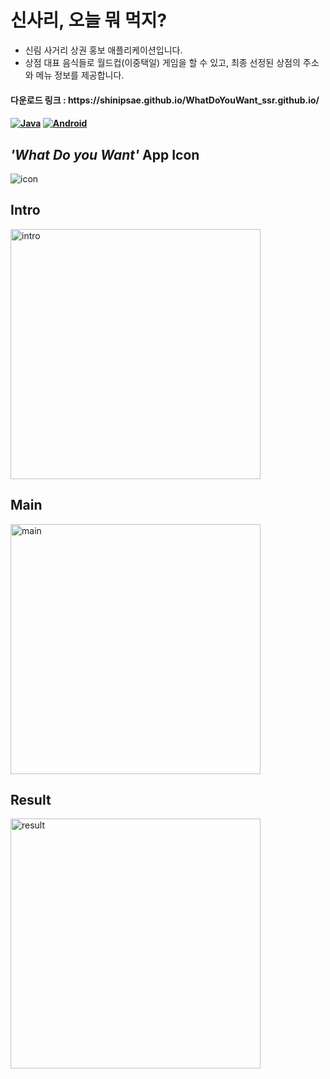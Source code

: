 # 신사리, 오늘 뭐 먹지?
* 신림 사거리 상권 홍보 애플리케이션입니다.
* 상점 대표 음식들로 월드컵(이중택일) 게임을 할 수 있고, 최종 선정된 상점의 주소와 메뉴 정보를 제공합니다.

<h4>다운로드 링크 : https://shinipsae.github.io/WhatDoYouWant_ssr.github.io/<h4>

<a href="" target="_blank"><img alt="Java" src="https://img.shields.io/badge/java-%23ED8B00.svg?&style=for-the-badge&logo=java&logoColor=white"/></a>
<a href="" target="_blank"><img alt="Android" src="https://img.shields.io/badge/Android-3DDC84?style=for-the-badge&logo=android&logoColor=white" /></a>

## _'What Do you Want'_ App Icon
![icon](https://user-images.githubusercontent.com/51290739/115226297-0c3e6680-a14a-11eb-932d-c24af5d761b4.jpg)

## Intro
<img width="400" alt="intro" src="https://user-images.githubusercontent.com/51290739/115227058-f2515380-a14a-11eb-9c11-fe8b299d5f6e.jpg">

## Main
<img width="400" alt="main" src="https://user-images.githubusercontent.com/51290739/115227047-ee253600-a14a-11eb-94ae-5f84e72eda2d.png">

## Result
<img width="400" alt="result" src="https://user-images.githubusercontent.com/51290739/115227068-f41b1700-a14a-11eb-9c1b-4ca253efe07b.jpg">
